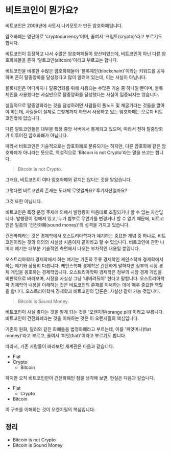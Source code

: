 
# 비트코인이 뭔가요?

비트코인은 2009년에 사토시 나카모토가 만든 암호화폐입니다.

암호화폐는 영단어로 'cryptocurrency'이며, 줄여서 '크립토(crypto)'라고 부르기도 합니다.

비트코인이 등장하고 나서 수많은 암호화폐들이 양산되었는데, 비트코인이 아닌 다른 암호화폐들을 흔히 '알트코인(altcoin)'이라고 부르고는 합니다.

비트코인을 비롯한 수많은 암호화폐들이 '블록체인(blockchain)'이라는 키워드를 공유하며 흔히 탈중앙화를 달성했다고 많이 알려져 있는데, 이는 사실이 아닙니다.

블록체인은 어디까지나 탈중앙화를 위해 사용되는 수많은 기술 중 하나일 뿐이며, 블록체인을 사용했다는 사실만으로 탈중앙화를 달성했다는 사실이 입증되지는 않습니다.

실질적으로 탈중앙화라는 것을 달성하려면 사람들이 풀노드 및 채굴기라는 것들을 깔아야 하는데, 사람들이 실제로 그렇게까지 하면서 사용하고 있는 암호화폐는 오로지 비트코인밖에 없습니다.

다른 알트코인들은 대부분 특정 중앙 서버에서 통제되고 있으며, 따라서 전혀 탈중앙화가 이루어진 암호화폐가 아닙니다.

따라서 비트코인은 기술적으로는 암호화폐로 분류되기는 하지만, 다른 암호화폐 같은 암호화폐가 아니라는 뜻으로, 역설적으로 'Bitcoin is not Crypto'라는 말을 쓰고는 합니다.

> Bitcoin is not Crypto.

그래요, 비트코인이 여타 암호화폐와 같지는 않다는 것을 알았습니다.

그렇다면 비트코인의 존재는 도대체 무엇일까요? 투기자산일까요?

그것 또한 아닙니다.

비트코인은 특정 운영 주체에 의해서 발행량이 마음대로 조절되거나 할 수 없는 자산입니다. 발행량이 정해져 있고, 누가 함부로 무언가를 변경거나 할 수 없기 때문에, 비트코인은 일종의 '건전화폐(sound money)'의 성격을 가지고 있습니다.

건전화폐라는 것은 경제학에서 오스트리아학파가 얘기하는 중요한 개념 중 하나로, 비트코인이라는 것의 의의의 사실상 처음이자 끝이라고 할 수 있습니다. 비트코인에 관한 나머지 얘기는 대부분 기술적인 측면에서 나오는 부차적인 내용일 뿐입니다.

오스트리아학파 경제학에서 하는 얘기는 기존의 주류 경제학인 케인스학파 경제학에서 하는 얘기와 상당히 다릅니다. 케인스학파 경제학은 간단하게 말하자면 정부의 시장 경제 개입을 옹호하는 경제학입니다. 오스트리아학파 경제학은 정부의 시장 경제 개입을 비판적으로 바라보며, 시장을 사실상 그냥 '내버려둬야' 한다고 말합니다. 오스트리아학파 경제학의 내용을 이해하는 것은 비트코인의 존재를 이해하는 데에 매우 중요한 역할을 합니다. 오스트리아학파 경제학과 비트코인의 담론은, 사실상 같이 가능 것입니다.

> Bitcoin is Sound Money.

비트코인이 사실 좋다는 것을 알게 되는 것을 '오렌지필(orange pill)'이라고 부릅니다. 비트코인이 건전화폐라는 것을 이해하는 것은 이 오렌지필의 핵심입니다.

기존의 원화, 달러와 같은 화폐들을 법정화폐라고 부르는데, 이를 '피앗머니(fiat money)'라고 부르고, 줄여서 '피앗(fiat)'이라고 부르기도 합니다.

따라서, 기존 사람들이 바라보던 세계관은 다음과 같습니다.

- Fiat
- Crypto
	- Bitcoin

하지만 오직 비트코인만이 건전화폐인 점을 생각해 보면, 현실은 다음과 같습니다.

- Fiat
	- Crypto
- Bitcoin

이 구조를 이해하는 것이 오렌지필의 핵심입니다.

## 정리

- Bitcoin is not Crypto
- Bitcoin is Sound Money
